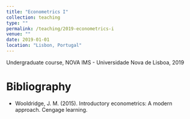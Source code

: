 ```yaml
---
title: "Econometrics I"
collection: teaching
type: ""
permalink: /teaching/2019-econometrics-i
venue: ""
date: 2019-01-01
location: "Lisbon, Portugal"
---
```


Undergraduate course, NOVA IMS - Universidade Nova de Lisboa, 2019

Bibliography
======
* Wooldridge, J. M. (2015). Introductory econometrics: A modern approach. Cengage learning.

